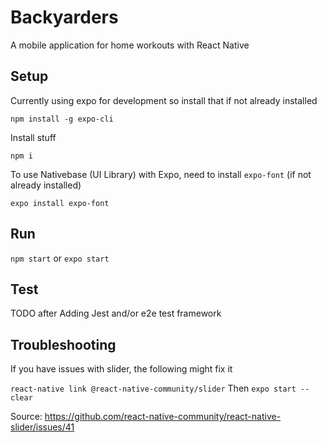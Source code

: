# **Backyarders**

A mobile application for home workouts with React Native

## **Setup**

Currently using expo for development so install that if not already installed

`npm install -g expo-cli`

Install stuff

`npm i`

To use Nativebase (UI Library) with Expo, need to install `expo-font` (if not already installed)

`expo install expo-font`

## **Run**

`npm start` or `expo start`

## **Test**

TODO after Adding Jest and/or e2e test framework

## **Troubleshooting**

If you have issues with slider, the following might fix it

`react-native link @react-native-community/slider` Then `expo start --clear`

Source: https://github.com/react-native-community/react-native-slider/issues/41
